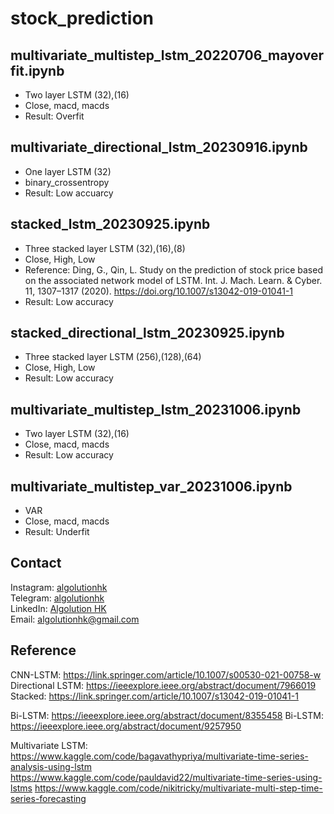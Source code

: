 # stock_prediction
 
## multivariate_multistep_lstm_20220706_mayoverfit.ipynb
- Two layer LSTM (32),(16)
- Close, macd, macds
- Result: Overfit

## multivariate_directional_lstm_20230916.ipynb
- One layer LSTM (32)
- binary_crossentropy
- Result: Low accuarcy

## stacked_lstm_20230925.ipynb
- Three stacked layer LSTM (32),(16),(8)
- Close, High, Low
- Reference: Ding, G., Qin, L. Study on the prediction of stock price based on the associated network model of LSTM. Int. J. Mach. Learn. & Cyber. 11, 1307–1317 (2020). https://doi.org/10.1007/s13042-019-01041-1
- Result: Low accuracy

## stacked_directional_lstm_20230925.ipynb
- Three stacked layer LSTM (256),(128),(64)
- Close, High, Low
- Result: Low accuracy

## multivariate_multistep_lstm_20231006.ipynb
- Two layer LSTM (32),(16)
- Close, macd, macds
- Result: Low accuracy

## multivariate_multistep_var_20231006.ipynb
- VAR
- Close, macd, macds
- Result: Underfit

## Contact
Instagram: [algolutionhk](https://www.instagram.com/algolutionhk/)  
Telegram: [algolutionhk](https://t.me/algolutionhk)  
LinkedIn: [Algolution HK](https://www.linkedin.com/company/algolutionhk/)  
Email: [algolutionhk@gmail.com](mailto:algolutionhk@gmail.com)

## Reference
CNN-LSTM: https://link.springer.com/article/10.1007/s00530-021-00758-w
Directional LSTM: https://ieeexplore.ieee.org/abstract/document/7966019
Stacked: https://link.springer.com/article/10.1007/s13042-019-01041-1 

Bi-LSTM: https://ieeexplore.ieee.org/abstract/document/8355458
Bi-LSTM: https://ieeexplore.ieee.org/abstract/document/9257950 

Multivariate LSTM: 
https://www.kaggle.com/code/bagavathypriya/multivariate-time-series-analysis-using-lstm
https://www.kaggle.com/code/pauldavid22/multivariate-time-series-using-lstms
https://www.kaggle.com/code/nikitricky/multivariate-multi-step-time-series-forecasting 